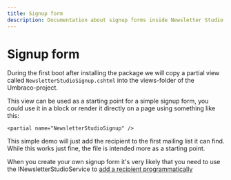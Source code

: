 ```yaml
---
title: Signup form
description: Documentation about signup forms inside Newsletter Studio
---
```

# Signup form
During the first boot after installing the package we will copy a partial view called `NewsletterStudioSignup.cshtml` into the views-folder of the Umbraco-project.

This view can be used as a starting point for a simple signup form, you could use it in a block or render it directly on a page using something like this:

```
<partial name="NewsletterStudioSignup" />
```

This simple demo will just add the recipient to the first mailing list it can find. While this works just fine, the file is intended more as a starting point.

When you create your own signup form it's very likely that you need to use the INewsletterStudioService to [add a recipient programmatically](../develop/front-end-api.md)
